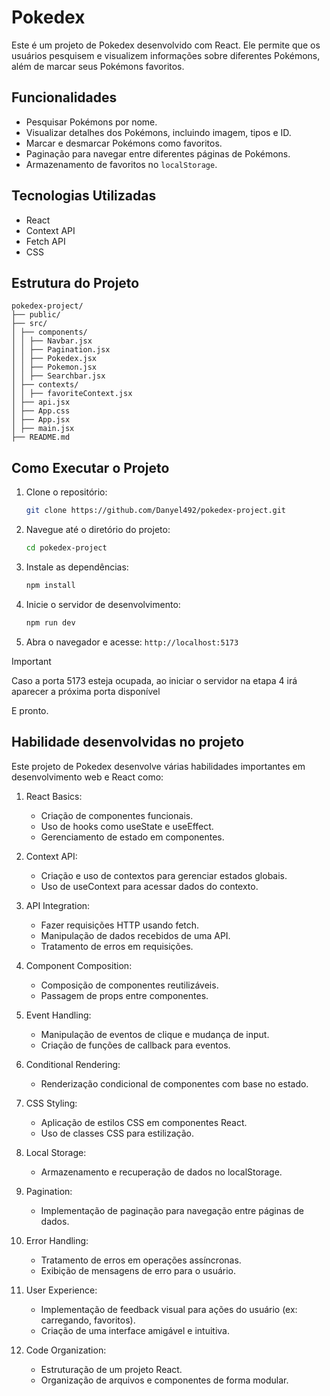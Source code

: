 # Pokedex

Este é um projeto de Pokedex desenvolvido com React. Ele permite que os usuários pesquisem e visualizem informações sobre diferentes Pokémons, além de marcar seus Pokémons favoritos.

## Funcionalidades

- Pesquisar Pokémons por nome.
- Visualizar detalhes dos Pokémons, incluindo imagem, tipos e ID.
- Marcar e desmarcar Pokémons como favoritos.
- Paginação para navegar entre diferentes páginas de Pokémons.
- Armazenamento de favoritos no `localStorage`.

## Tecnologias Utilizadas

- React
- Context API
- Fetch API
- CSS

## Estrutura do Projeto

```
pokedex-project/
├── public/
├── src/
│ ├── components/
│ │ ├── Navbar.jsx
│ │ ├── Pagination.jsx
│ │ ├── Pokedex.jsx
│ │ ├── Pokemon.jsx
│ │ ├── Searchbar.jsx
│ ├── contexts/
│ │ ├── favoriteContext.jsx
│ ├── api.jsx
│ ├── App.css
│ ├── App.jsx
│ ├── main.jsx
├── README.md
```

## Como Executar o Projeto

1. Clone o repositório:
   ```bash
   git clone https://github.com/Danyel492/pokedex-project.git
   ```

1. Navegue até o diretório do projeto:

    ```bash
    cd pokedex-project
    ```

3. Instale as dependências:

    ```bash
    npm install
    ```

4. Inicie o servidor de desenvolvimento:

    ```bash
    npm run dev
    ```

5. Abra o navegador e acesse:
`http://localhost:5173`

> [!IMPORTANT]
> Caso a porta 5173 esteja ocupada, ao iniciar o servidor na etapa 4 irá aparecer a próxima porta disponível

E pronto.

## Habilidade desenvolvidas no projeto

Este projeto de Pokedex desenvolve várias habilidades importantes em desenvolvimento web e React como:
1. React Basics:

    - Criação de componentes funcionais.
    - Uso de hooks como useState e useEffect.
    - Gerenciamento de estado em componentes.

2. Context API:

    - Criação e uso de contextos para gerenciar estados globais.
    - Uso de useContext para acessar dados do contexto.

3. API Integration:

    - Fazer requisições HTTP usando fetch.
    - Manipulação de dados recebidos de uma API.
    - Tratamento de erros em requisições.

4. Component Composition:

    - Composição de componentes reutilizáveis.
    - Passagem de props entre componentes.

5. Event Handling:

    - Manipulação de eventos de clique e mudança de input.
    - Criação de funções de callback para eventos.

6. Conditional Rendering:

    - Renderização condicional de componentes com base no estado.

7. CSS Styling:

    - Aplicação de estilos CSS em componentes React.
    - Uso de classes CSS para estilização.

8. Local Storage:

    - Armazenamento e recuperação de dados no localStorage.

9. Pagination:

    - Implementação de paginação para navegação entre páginas de dados.

10. Error Handling:

    - Tratamento de erros em operações assíncronas.
    - Exibição de mensagens de erro para o usuário.

11. User Experience:

    - Implementação de feedback visual para ações do usuário (ex: carregando, favoritos).
    - Criação de uma interface amigável e intuitiva.

12. Code Organization:

    - Estruturação de um projeto React.
    - Organização de arquivos e componentes de forma modular.
